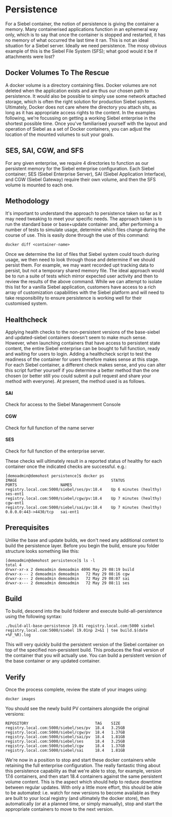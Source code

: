 # Persistence

For a Siebel container, the notion of persistence is giving the container a memory. Many containerised applications function in an ephemeral way only, which is to say that once the container is stopped and restarted, it has no memory of what occurred the last time it ran. This is not an ideal situation for a Siebel server. Ideally we need persistence. The mosy obvious example of this is the Siebel File System (SFS); what good would it be if attachments were lost?

## Docker Volumes To The Rescue

A docker volume is a directory containing files. Docker volumes are not deleted when the application exists and are thus our chosen path to persistence. It would also be possible to simply use some network attached storage, which is often the right solution for production Siebel systems. Ultimately, Docker does not care where the directory you attach sits, as long as it has appropriate access rights to the content. In the examples following, we're focussing on getting a working Siebel enterprise in the shortest possible time. Once you've familiarised yourself with the layout and operation of Siebel as a set of Docker containers, you can adjust the location of the mounted volumes to suit your goals.

## SES, SAI, CGW, and SFS

For any given enterprise, we require 4 directories to function as our persistent memory for the Siebel enterprise configuration. Each Siebel container; SES (Siebel Enterprise Server), SAI (Siebel Application Interface), and CGW (Siebel Gateway) require their own volume, and then the SFS volume is mounted to each one.

## Methodology

It's important to understand the approach to persistence taken so far as it may need tweaking to meet your specific needs. The approach taken is to run the standard base or base+update container and, after performing a number of tests to simulate usage, determine which files change during the course of use. This is easily done through the use of this command:

```
docker diff <container-name>
```

Once we determine the list of files that Siebel system could touch during usage, we then need to look through those and determine if we should persist them. For example, we may want recorded upt tracking data to persist, but not a temporary shared memory file. The ideal approach would be to run a suite of tests which mirror expected user activity and then to review the results of the above command. While we can attempt to isolate this list for a vanilla Siebel application, customers have access to a rich array of customization capabilities with the Siebel platform and will need to take responsibility to ensure persistence is working well for their customised system.

## Healthcheck

Applying health checks to the non-persistent versions of the base-siebel and updated-siebel containers doesn't seem to make much sense. However, when launching containers that have access to persistent state content, the entire Siebel enterprise can be bought to full function, ready and waiting for users to login. Adding a healthcheck script to test the readiness of the container for users therefore makes sense at this stage. For each Siebel container, a different check makes sense, and you can alter this script further yourself if you determine a better method than the one chosen (or better still you could submit a pull request and share your method with everyone). At present, the method used is as follows.

#### SAI

Check for access to the Siebel Managenment Console

#### CGW

Check for full function of the name server

#### SES

Check for full function of the enterprise server.

These checks will ultimately result in a reported status of healthy for each container once the indicated checks are successful. e.g.:

```
[demoadmin@demohost persistence]$ docker ps
IMAGE                                         STATUS                   PORTS                   NAMES
registry.local.com:5000/siebel/ses/pv:18.4    Up 6 minutes (healthy)                           ses-ent1
registry.local.com:5000/siebel/cgw/pv:18.4    Up 7 minutes (healthy)                           cgw-ent1
registry.local.com:5000/siebel/sai/pv:18.4    Up 7 minutes (healthy)   0.0.0.0:443->4430/tcp   sai-ent1
```

## Prerequisites

Unlike the base and update builds, we don't need any additional content to build the persistence layer. Before you begin the build, ensure you folder structure looks something like this:

```
[demoadmin@demohost persistence]$ ls -l
total 4
drwxr-xr-x 2 demoadmin demoadmin 4096 May 29 08:19 build
drwxr-x--- 2 demoadmin demoadmin   72 May 29 08:16 cgw
drwxr-x--- 2 demoadmin demoadmin   72 May 29 08:07 sai
drwxr-x--- 2 demoadmin demoadmin   72 May 29 08:11 ses
```

## Build

To build, descend into the build folderer and execute build-all-persistence using the following syntax:

```
./build-all-base-persistence 19.01 registry.local.com:5000 siebel registry.local.com:5000/siebel 19.01np 2>&1 | tee build.$(date +%F_%R).log

```
This will very quickly build the persistent version of the Siebel container on top of the specified non-persistent build. This produces the final version of the container that you will actually use. You can build a persistent version of the base container or any updated container.

## Verify

Once the process complete, review the state of your images using:

```
docker images
```

You should see the newly build PV containers alongside the original versions:

```
REPOSITORY                             TAG    SIZE
registry.local.com:5000/siebel/ses/pv  18.4   3.25GB
registry.local.com:5000/siebel/cgw/pv  18.4   1.37GB
registry.local.com:5000/siebel/sai/pv  18.4   1.81GB
registry.local.com:5000/siebel/ses     18.4   3.25GB
registry.local.com:5000/siebel/cgw     18.4   1.37GB
registry.local.com:5000/siebel/sai     18.4   1.81GB

```
We're now in a position to stop and start these docker containers while retaining the full enterprise configuration. The really fantastic thing about this persistence capability as that we're able to stop, for example, version 17.6 containers, and then start 18.4 containers against the same persistent volume content. This is the aspect which should help to reduce downtime between regular updates. With only a little more effort, this should be able to be automated: i.e. watch for new versions to become available as they are built to your local registry (and ultimately the docker store), then automatically (or at a planned time, or simply manually), stop and start the appropriate containers to move to the next version.